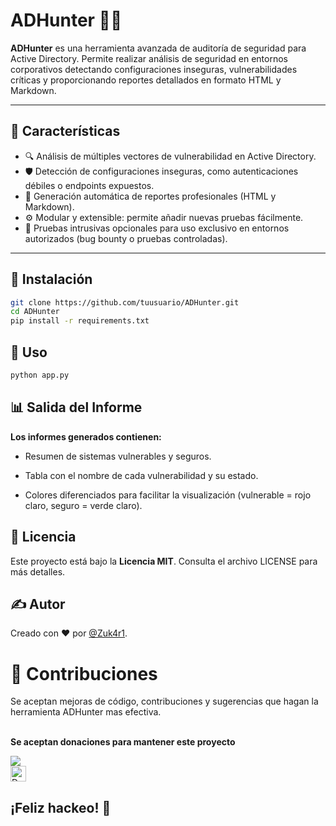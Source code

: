 # ADHunter 🕵️‍♂️

**ADHunter** es una herramienta avanzada de auditoría de seguridad para Active Directory. Permite realizar análisis de seguridad en entornos corporativos detectando configuraciones inseguras, vulnerabilidades críticas y proporcionando reportes detallados en formato HTML y Markdown.

---

## 📌 Características

- 🔍 Análisis de múltiples vectores de vulnerabilidad en Active Directory.
- 🛡️ Detección de configuraciones inseguras, como autenticaciones débiles o endpoints expuestos.
- 📄 Generación automática de reportes profesionales (HTML y Markdown).
- ⚙️ Modular y extensible: permite añadir nuevas pruebas fácilmente.
- 🧠 Pruebas intrusivas opcionales para uso exclusivo en entornos autorizados (bug bounty o pruebas controladas).

---

## 🚀 Instalación

```bash
git clone https://github.com/tuusuario/ADHunter.git
cd ADHunter
pip install -r requirements.txt
```

## 🧪 Uso

```bash
python app.py
```

## 📊 Salida del Informe

**Los informes generados contienen:**

- Resumen de sistemas vulnerables y seguros.

- Tabla con el nombre de cada vulnerabilidad y su estado.

- Colores diferenciados para facilitar la visualización (vulnerable = rojo claro, seguro = verde claro).

## 📜 Licencia
Este proyecto está bajo la **Licencia MIT**. Consulta el archivo LICENSE para más detalles.

## ✍️ Autor
Creado con ❤️ por [@Zuk4r1](https://github.com/Zuk4r1).

# 🤝 Contribuciones

Se aceptan mejoras de código, contribuciones y sugerencias que hagan la herramienta ADHunter mas efectiva.
  <br />
	<br/>
      	<p width="20px"><b>Se aceptan donaciones para mantener este proyecto</p></b>
	      <a href="https://buymeacoffee.com/investigacq"><img src="https://img.buymeacoffee.com/button-api/?text=Buy me a coffee&emoji=&slug=investigacqc&button_colour=FF5F5F&font_colour=ffffff&font_family=Cookie&outline_colour=000000&coffee_colour=FFDD00" /></a><br />
      	<a href="https://www.paypal.com/paypalme/babiloniaetica"><img title="Donations For Projects" height="25" src="https://ionicabizau.github.io/badges/paypal.svg" /></a>
</div>

## ¡Feliz hackeo! 🎯
